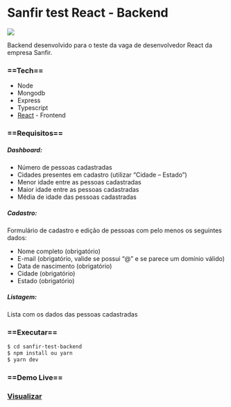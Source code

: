 # Sanfir test React - Backend

![](Video.gif)

Backend desenvolvido para o teste da vaga de desenvolvedor React da empresa Sanfir.

### ==Tech==

- Node
- Mongodb
- Express
- Typescript
- [React](http://github.com/rafaelalveriano/sanfir-test-react/) - Frontend

### ==Requisitos==

##### Dashboard:

- Número de pessoas cadastradas
- Cidades presentes em cadastro (utilizar “Cidade – Estado”)
- Menor idade entre as pessoas cadastradas
- Maior idade entre as pessoas cadastradas
- Média de idade das pessoas cadastradas

##### Cadastro:

Formulário de cadastro e edição de pessoas com pelo menos os seguintes dados:

- Nome completo (obrigatório)
- E-mail (obrigatório, valide se possui “@” e se parece um domínio válido)
- Data de nascimento (obrigatório)
- Cidade (obrigatório)
- Estado (obrigatório)

##### Listagem:

Lista com os dados das pessoas cadastradas

### ==Executar==

```sh
$ cd sanfir-test-backend
$ npm install ou yarn
$ yarn dev
```

### ==Demo Live==

### [Visualizar](https://quirky-goldberg-2a978c.netlify.app/)
